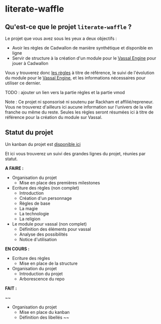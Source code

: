 # literate-waffle

## Qu'est-ce que le projet `literate-waffle` ?

Le projet que vous avez sous les yeux a deux objectifs :

* Avoir les règles de Cadwallon de manière synthétique et disponible en ligne
* Servir de structure à la création d'un module pour le [Vassal Engine](https://vassalengine.org/) pour jouer à Cadwallon

Vous y trouverez donc [les règles](https://github.com/othelarian/literate-waffle/TODO) à titre de référence, le suivi de l'évolution du module pour le [Vassal Engine](https://vassalengine.org/), et les informations nécessaires pour utiliser ce dernier.

TODO : ajouter un lien vers la partie règles et la partie vmod



Note : Ce projet ni sponsorisé ni soutenu par Rackham et affilié/repreneur. Vous ne trouverez d'ailleurs ici aucune information sur l'univers de la ville franche ou même du reste. Seules les règles seront résumées ici à titre de référence pour la création du module sur Vassal.

## Statut du projet

Un kanban du projet est [disponible ici](https://github.com/users/othelarian/projects/4)

Et ici vous trouverez un suivi des grandes lignes du projet, réunies par statut.

**A FAIRE :**

* Organisation du projet
  * Mise en place des premières milestones
* Ecriture des règles (non complet)
  * Introduction
  * Création d'un personnage
  * Règles de base
  * La magie
  * La technologie
  * La religion
* Le module pour vassal (non complet)
  * Définition des éléments pour vassal
  * Analyse des possibilités
  * Notice d'utilisation

**EN COURS :**

* Ecriture des règles
  * Mise en place de la structure
* Organisation du projet
  * Introduction du projet
  * Arborescence du repo

**FAIT :**

~~
* Organisation du projet
  * Mise en place du kanban
  * Définition des libellés
~~

